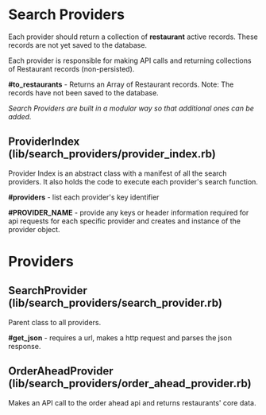 # Search Providers

Each provider should return a collection of <b>restaurant</b> active records. These records are not yet saved to the database.

Each provider is responsible for making API calls and returning collections of Restaurant records (non-persisted).

<b>#to_restaurants</b> - Returns an Array of Restaurant records. Note: The records have not been saved to the database.

<i>Search Providers are built in a modular way so that additional ones can be added.</i>

## ProviderIndex  (lib/search_providers/provider_index.rb)

Provider Index is an abstract class with a manifest of all the search providers. It also holds the code to execute each provider's search function.

<b>#providers</b> - list each provider's key identifier

<b>#PROVIDER_NAME</b> - provide any keys or header information required for api requests for each specific provider and creates and instance of the provider object.

# Providers

## SearchProvider (lib/search_providers/search_provider.rb)

Parent class to all providers.

<b>#get_json</b> - requires a url, makes a http request and parses the json response.

## OrderAheadProvider (lib/search_providers/order_ahead_provider.rb)

Makes an API call to the order ahead api and returns restaurants' core data.
